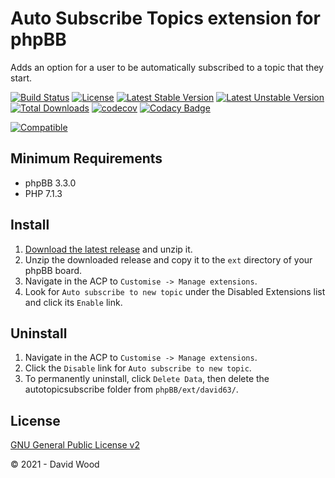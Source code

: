 # Auto Subscribe Topics extension for phpBB

Adds an option for a user to be automatically subscribed to a topic that they start.

[![Build Status](https://github.com/david63/autotopicsubscribe/workflows/Tests/badge.svg)](https://github.com/phpbb-extensions/david63/autotopicsubscribe)
[![License](https://poser.pugx.org/david63/autotopicsubscribe/license)](https://packagist.org/packages/david63/autotopicsubscribe)
[![Latest Stable Version](https://poser.pugx.org/david63/autotopicsubscribe/v/stable)](https://packagist.org/packages/david63/autotopicsubscribe)
[![Latest Unstable Version](https://poser.pugx.org/david63/autotopicsubscribe/v/unstable)](https://packagist.org/packages/david63/autotopicsubscribe)
[![Total Downloads](https://poser.pugx.org/david63/autotopicsubscribe/downloads)](https://packagist.org/packages/david63/autotopicsubscribe)
[![codecov](https://codecov.io/gh/david63/autotopicsubscribe/branch/master/graph/badge.svg?token=D2500PgRex)](https://codecov.io/gh/david63/autotopicsubscribe)
[![Codacy Badge](https://api.codacy.com/project/badge/Grade/3ca201b680444e42a36f1f10ca4402a2)](https://www.codacy.com/manual/david63/autotopicsubscribe?utm_source=github.com&amp;utm_medium=referral&amp;utm_content=david63/autotopicsubscribe&amp;utm_campaign=Badge_Grade)

 [![Compatible](https://img.shields.io/badge/compatible-phpBB:3.3.x-blue.svg)](https://shields.io/)

## Minimum Requirements
* phpBB 3.3.0
* PHP 7.1.3

## Install
1. [Download the latest release](https://github.com/david63/autotopicsubscribe/archive/3.2.zip) and unzip it.
2. Unzip the downloaded release and copy it to the `ext` directory of your phpBB board.
3. Navigate in the ACP to `Customise -> Manage extensions`.
4. Look for `Auto subscribe to new topic` under the Disabled Extensions list and click its `Enable` link.

## Uninstall
1. Navigate in the ACP to `Customise -> Manage extensions`.
2. Click the `Disable` link for `Auto subscribe to new topic`.
3. To permanently uninstall, click `Delete Data`, then delete the autotopicsubscribe folder from `phpBB/ext/david63/`.

## License
[GNU General Public License v2](http://opensource.org/licenses/GPL-2.0)

© 2021 - David Wood

